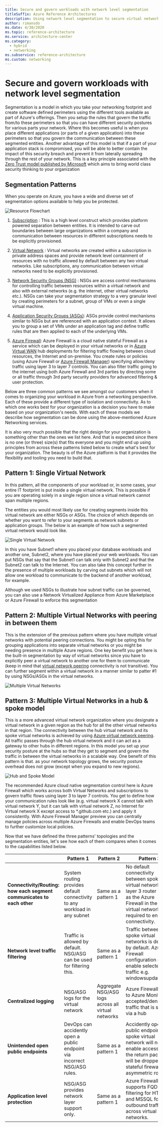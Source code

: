 ```yaml
---
title: Secure and govern workloads with network level segmentation 
titleSuffix: Azure Reference Architectures
description: Using network level segmentation to secure virtual networks. 
author: rimansdo
ms.date: 4/30/2020
ms.topic: reference-architecture
ms.service: architecture-center
ms.category:
  - hybrid
  - networking
ms.subservice: reference-architecture
ms.custom: networking
---
```


# Secure and govern workloads with network level segmentation  

Segmentation is a model in which you take your networking footprint and create software defined perimeters using the different tools available as part of Azure's offerings. Then you setup the rules that govern the traffic from/to these perimeters so that you can have different security postures for various parts your network. Where this becomes useful is when you place different applications (or parts of a given application) into these perimeters so that you govern the communication between these segmented entities. Another advantage of this model is that if a part of your application stack is compromised, you will be able to better contain the impact of this security breach and prevent it from laterally spreading through the rest of your network. This is a key principle associated with the [Zero Trust model published by Microsoft](https://www.microsoft.com/security/blog/2019/10/23/perimeter-based-network-defense-transform-zero-trust-model/) which aims to bring world class security thinking to your organization

## Segmentation Patterns

When you operate on Azure, you have a wide and diverse set of segmentation options available to help you be protected.  

![Resource Flowchart](./images/resource-flowchart.png)

1. [Subscription](https://docs.microsoft.com/eazure/cost-management-billing/manage/create-subscription) : This is a high level construct which provides platform powered separation between entities. It is intended to carve out boundaries between large organizations within a company and communication between resources in different subscriptions needs to be explicitly provisioned.

2. [Virtual Network](https://docs.microsoft.com/azure/virtual-network/virtual-networks-overview) : Virtual networks are created within a subscription in private address spaces and provide network level containment of resources with no traffic allowed by default between any two virtual networks. Like subscriptions, any communication between virtual networks need to be explicitly provisioned.

3. [Network Security Groups (NSG)](https://docs.microsoft.com/azure/virtual-network/security-overview) : NSGs are access control mechanisms for controlling traffic between resources within a virtual network and also with external networks (e.g. the internet, other virtual networks etc.). NSGs can take your segmentation strategy to a very granular level by creating perimeters for a subnet, group of VMs or even a single virtual machine.  

4. [Application Security Groups (ASGs)](https://docs.microsoft.com/azure/virtual-network/application-security-groups): ASGs provide control mechanisms similar to NSGs but are referenced with an application context. It allows you to group a set of VMs under an application tag and define traffic rules that are then applied to each of the underlying VMs.  

5. [Azure Firewall](https://docs.microsoft.com/azure/firewall/): Azure Firewall is a cloud native stateful Firewall as a service which can be deployed in your virtual networks or in [Azure Virtual WAN](https://docs.microsoft.com/azure/virtual-wan/virtual-wan-about) hub deployments for filtering traffic flowing between cloud resources, the Internet and on-premise. You create rules or policies (using Azure Firewall or [Azure Firewall Manager](https://docs.microsoft.com/azure/firewall-manager/overview)) specifying allow/deny traffic using layer 3 to layer 7 controls. You can also filter traffic going to the internet using both Azure Firewall and 3rd parties by directing some or all traffic through  3rd party security providers for advanced filtering & user protection.  

Below are three common patterns we see amongst our customers when it comes to organizing your workload in Azure from a networking perspective. Each of these provide a different type of isolation and connectivity. As to which one works best for your organization is a decision you have to make based on your organization's needs. With each of these models we describe how segmentation can be done using the above-mentioned Azure Networking services.

It is also very much possible that the right design for your organization is something other than the ones we list here. And that is expected since there is no one (or three) size(s) that fits everyone and you might end up using principles from across these patterns listed below to create what's best for your organization. The beauty is of the Azure platform is that it provides the flexibility and tooling you need to build that.

## Pattern 1: Single Virtual Network

In this pattern, all the components of your workload or, in some cases, your entire IT footprint is put inside a single virtual network. This is possible if you are operating solely in a single region since a virtual network cannot span multiple regions.

The entities you would most likely use for creating segments inside this virtual network are either NSGs or ASGs. The choice of which depends on whether you want to refer to your segments as network subnets or application groups. The below is an example of how such a segmented virtual network would look like.

![Single Virtual Network](./images/single-azure-region.png)

In this you have Subnet1 where you placed your database workloads and another one, Subnet2, where you have placed your web workloads. You can put NSGs that say that the Subnet1 can talk only with Subnet2 and that the Subnet2 can talk to the Internet. You can also take this concept further in the presence of multiple workloads by carving out subnets which will not allow one workload to communicate to the backend of another workload, for example.

Although we used NSGs to illustrate how subnet traffic can be governed, you can also use a Network Virtualized Appliance from Azure Marketplace or Azure Firewall to enforce this segmentation

## Pattern 2: Multiple Virtual Networks with peering in between them

This is the extension of the previous pattern where you have multiple virtual networks with potential peering connections. You might be opting this for grouping applications into separate virtual networks or you might be needing presence in multiple Azure regions.  One key benefit you get here is the built-in segmentation by way of virtual networks since you have to explicitly peer a virtual network to another one for them to communicate (keep in mind that [virtual network peering](https://docs.microsoft.com/azure/virtual-network/virtual-network-peering-overview) connectivity is not transitive). You can further segment within a virtual network in a manner similar to patter #1 by using NSGs/ASGs in the virtual networks.

![Multiple Virtual Networks](./images/multiple-vnets.png)

## Pattern 3: Multiple Virtual Networks in a hub & spoke model

This is a more advanced virtual network organization where you designate a virtual network in a given region as the hub for all the other virtual networks in that region. The connectivity between the hub virtual network and its spoke virtual networks is achieved by using [Azure virtual network peering](https://docs.microsoft.com/azure/virtual-network/virtual-network-peering-overview). All traffic passes through the hub virtual network and it can act as a gateway to other hubs in different regions. In this model you set up your security posture at the hubs so that they get to segment and govern the traffic in between the virtual networks in a scalable way. One benefit of this pattern is that. as your network topology grows, the security posture overhead does not grow (except when you expand to new regions).

![Hub and Spoke Model](./images/hub-and-spoke.png)

The recommended Azure cloud native segmentation control here is Azure Firewall which works across both Virtual Networks and subscriptions to govern traffic flows using layer 3 to layer 7 controls. You get to define how your communication rules look like (e.g. virtual network X cannot talk with virtual network Y, but it can talk with virtual network Z, no Internet for Virtual network X except access to *.github.com etc.) and apply it consistently. With Azure Firewall Manager preview you can centrally manage policies across multiple Azure Firewalls and enable DevOps teams to further customize local policies.

Now that we have defined the three patterns' topologies and the segmentation entities, let's see how each of them compares when it comes to the capabilities listed below.

| | Pattern 1 | Pattern 2 | Pattern 3
--- |--- | ---| ---
|**Connectivity/Routing: how each segment communicates to each other** | System routing provides default connectivity to any workload in any subnet | Same as a pattern 1 | No default connectivity between spoke virtual networks. A layer 3 router such as the Azure Firewall in the hub virtual network is required to enable connectivity.
|**Network level traffic filtering**| Traffic is allowed by default. NSG/ASG can be used for filtering this. | Same as a pattern 1 | Traffic between spoke virtual networks is denied by default. Azure Firewall configuration can enable selected traffic e.g. windowsupdate.com
|**Centralized logging**| NSG/ASG logs for the virtual network |  Aggregate NSG/ASG logs across all virtual networks | Azure Firewall logs to Azure Monitor all accepted/denied traffic that is sent via a hub
|**Unintended open public endpoints**| DevOps can accidently open a public endpoint via incorrect NSG/ASG rules. | Same as a pattern 1 |Accidently opened public endpoint in a spoke virtual network will not enable access as the return packet will be dropped via stateful firewall (i.e. asymmetric routing)
**Application level protection** | NSG/ASG provides network layer support only.  | Same as a pattern 1 | Azure Firewall supports FQDN filtering for HTTP/S and MSSQL for outbound traffic and across virtual networks.
